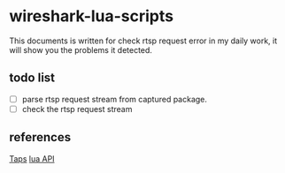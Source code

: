 # wireshark-lua-scripts
This documents is written for check rtsp request error in my daily work, it will
show you the problems it detected.

## todo list
- [ ] parse rtsp request stream from captured package.
- [ ] check the rtsp request stream

## references
[Taps](https://wiki.wireshark.org/Lua/Taps)
[lua API](https://wiki.wireshark.org/LuaAPI)